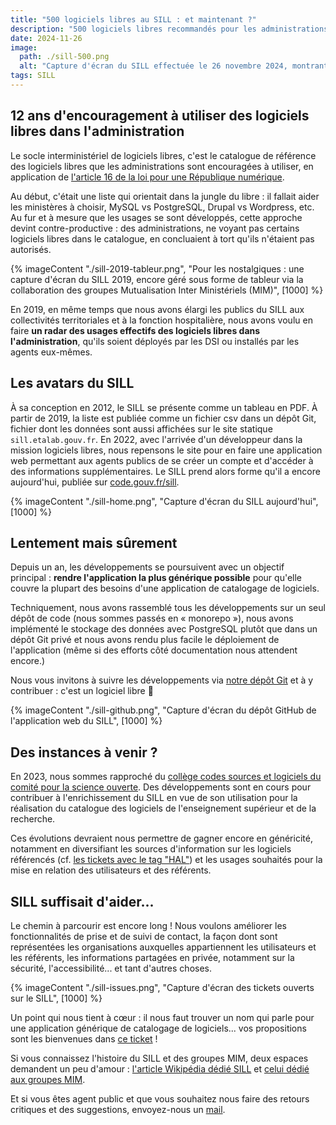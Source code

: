 ```yaml
---
title: "500 logiciels libres au SILL : et maintenant ?"
description: "500 logiciels libres recommandés pour les administrations : quelles suites pour le SILL ?"
date: 2024-11-26
image:
  path: ./sill-500.png
  alt: "Capture d'écran du SILL effectuée le 26 novembre 2024, montrant 500 logiciels libres référencés, 1891 utilisateurs inscrits, 660 référents et 195 organismes représentés."
tags: SILL
---
```


## 12 ans d'encouragement à utiliser des logiciels libres dans l'administration

Le socle interministériel de logiciels libres, c'est le catalogue de référence des logiciels libres que les administrations sont encouragées à utiliser, en application de [l'article 16 de la loi pour une République numérique](https://www.legifrance.gouv.fr/jorf/article_jo/JORFARTI000033203039).

Au début, c'était une liste qui orientait dans la jungle du libre : il fallait aider les ministères à choisir, MySQL vs PostgreSQL, Drupal vs Wordpress, etc. Au fur et à mesure que les usages se sont développés, cette approche devint contre-productive : des administrations, ne voyant pas certains logiciels libres dans le catalogue, en concluaient à tort qu'ils n'étaient pas autorisés.  

{% imageContent "./sill-2019-tableur.png", "Pour les nostalgiques : une capture d'écran du SILL 2019, encore géré sous forme de tableur via la collaboration des groupes Mutualisation Inter Ministériels (MIM)", [1000] %}

En 2019, en même temps que nous avons élargi les publics du SILL aux collectivités territoriales et à la fonction hospitalière, nous avons voulu en faire **un radar des usages effectifs des logiciels libres dans l'administration**, qu'ils soient déployés par les DSI ou installés par les agents eux-mêmes.

## Les avatars du SILL

À sa conception en 2012, le SILL se présente comme un tableau en PDF. À partir de 2019, la liste est publiée comme un fichier csv dans un dépôt Git, fichier dont les données sont aussi affichées sur le site statique `sill.etalab.gouv.fr`. En 2022, avec l'arrivée d'un développeur dans la mission logiciels libres, nous repensons le site pour en faire une application web permettant aux agents publics de se créer un compte et d'accéder à des informations supplémentaires. Le SILL prend alors forme qu'il a encore aujourd'hui, publiée sur [code.gouv.fr/sill](https://code.gouv.fr/sill).

{% imageContent "./sill-home.png", "Capture d'écran du SILL aujourd'hui", [1000] %}

## Lentement mais sûrement

Depuis un an, les développements se poursuivent avec un objectif principal : **rendre l'application la plus générique possible** pour qu'elle couvre la plupart des besoins d'une application de catalogage de logiciels.

Techniquement, nous avons rassemblé tous les développements sur un seul dépôt de code (nous sommes passés en « monorepo »), nous avons implémenté le stockage des données avec PostgreSQL plutôt que dans un dépôt Git privé et nous avons rendu plus facile le déploiement de l'application (même si des efforts côté documentation nous attendent encore.)
  
Nous vous invitons à suivre les développements via [notre dépôt Git](https://github.com/codegouvfr/sill) et à y contribuer : c'est un logiciel libre 🧢
  
{% imageContent "./sill-github.png", "Capture d'écran du dépôt GitHub de l'application web du SILL", [1000] %}

## Des instances à venir ?

En 2023, nous sommes rapproché du [collège codes sources et logiciels du comité pour la science ouverte](https://www.ouvrirlascience.fr/college-codes-sources-et-logiciels/). Des développements sont en cours pour contribuer à l'enrichissement du SILL en vue de son utilisation pour la réalisation du catalogue des logiciels de l'enseignement supérieur et de la recherche.

Ces évolutions devraient nous permettre de gagner encore en généricité, notamment en diversifiant les sources d'information sur les logiciels référencés (cf. [les tickets avec le tag "HAL"](https://github.com/codegouvfr/sill/issues?q=is%3Aissue+is%3Aopen+label%3AHAL)) et les usages souhaités pour la mise en relation des utilisateurs et des référents.

## SILL suffisait d'aider...

Le chemin à parcourir est encore long ! Nous voulons améliorer les fonctionnalités de prise et de suivi de contact, la façon dont sont représentées les organisations auxquelles appartiennent les utilisateurs et les référents, les informations partagées en privée, notamment sur la sécurité, l'accessibilité... et tant d'autres choses.

{% imageContent "./sill-issues.png", "Capture d'écran des tickets ouverts sur le SILL", [1000] %}

Un point qui nous tient à cœur : il nous faut trouver un nom qui parle pour une application générique de catalogage de logiciels... vos propositions sont les bienvenues dans [ce ticket](https://github.com/codegouvfr/sill/issues/189) !

Si vous connaissez l'histoire du SILL et des groupes MIM, deux espaces demandent un peu d'amour : [l'article Wikipédia dédié SILL](https://fr.wikipedia.org/wiki/Socle_interminist%C3%A9riel_de_logiciels_libres) et [celui dédié aux groupes MIM](https://fr.wikipedia.org/wiki/Mutualisation_interminist%C3%A9rielle_pour_un_environnement_de_travail_ouvert).

Et si vous êtes agent public et que vous souhaitez nous faire des retours critiques et des suggestions, envoyez-nous un [mail](mailto:floss@numerique.gouv.fr).
